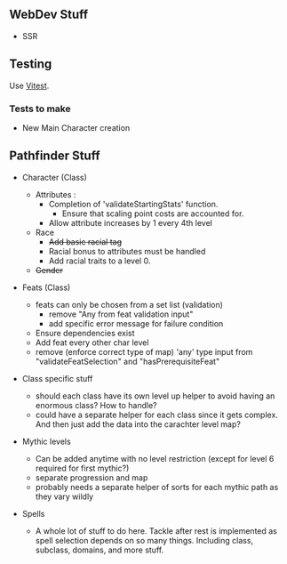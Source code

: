 ## WebDev Stuff
- SSR

## Testing
Use [Vitest](https://vitest.dev/guide/).

### Tests to make
- New Main Character creation

## Pathfinder Stuff
- Character (Class)
  - Attributes :
    - Completion of 'validateStartingStats' function. 
      - Ensure that scaling point costs are accounted for.
    - Allow attribute increases by 1 every 4th level
  - Race
    - ~~Add basic racial tag~~
    - Racial bonus to attributes must be handled
    - Add racial traits to a level 0.
  - ~~Gender~~ 

- Feats (Class)
  - feats can only be chosen from a set list (validation)
    - remove "Any from feat validation input"
    - add specific error message for failure condition
  - Ensure dependencies exist
  - Add feat every other char level
  - remove (enforce correct type of map) 'any' type input from "validateFeatSelection" and "hasPrerequisiteFeat"

- Class specific stuff
  - should each class have its own level up helper to avoid having an enormous class? How to handle?
  - could have a separate helper for each class since it gets complex. And then just add the data into the carachter level map?

- Mythic levels
  - Can be added anytime with no level restriction (except for level 6 required for first mythic?)
  - separate progression and map
  - probably needs a separate helper of sorts for each mythic path as they vary wildly

- Spells
  - A whole lot of stuff to do here. Tackle after rest is implemented as spell selection depends on so many things. Including class, subclass, domains, and more stuff.